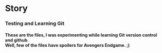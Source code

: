 # Story
<h3>Testing and Learning Git</h3>

<h4>These are the files, I was experimenting while learning Git version control and github.<br>Well, few of the files have spoilers for Avengers Endgame. ;)</h4>
